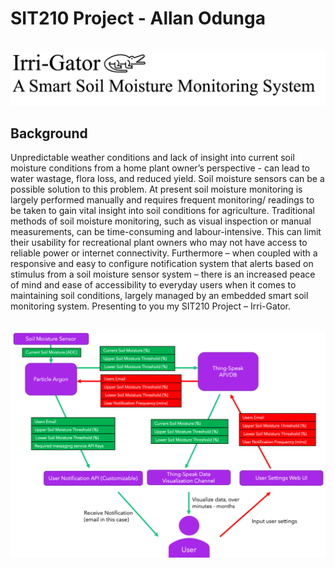 # SIT210 Project - Allan Odunga

&nbsp;
![Irri-Gator](./Resources/IrriGator-Logo.png)

## Background

Unpredictable weather conditions and lack of insight into current soil moisture conditions from a home plant owner’s perspective - can lead to water wastage, flora loss, and reduced yield. Soil moisture sensors can be a possible solution to this problem. At present soil moisture monitoring is largely performed manually and requires frequent monitoring/ readings to be taken to gain vital insight into soil conditions for agriculture. Traditional methods of soil moisture monitoring, such as visual inspection or manual measurements, can be time-consuming and labour-intensive. This can limit their usability for recreational plant owners who may not have access to reliable power or internet connectivity. Furthermore – when coupled with a responsive and easy to configure notification system that alerts based on stimulus from a soil moisture sensor system – there is an increased peace of mind and ease of accessibility to everyday users when it comes to maintaining soil conditions, largely managed by an embedded smart soil monitoring system. Presenting to you my SIT210 Project – Irri-Gator.

&nbsp;
![Project Architecture](./Resources/IrriGator-Architecture.png)
&nbsp;

